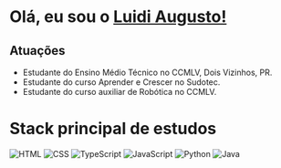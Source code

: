# Olá, eu sou o [Luidi Augusto!](https://www.linkedin.com/in/luidi-augusto-710310359/)

## Atuações

* Estudante do Ensino Médio Técnico no CCMLV, Dois Vizinhos, PR.
* Estudante do curso Aprender e Crescer no Sudotec.
* Estudante do curso auxiliar de Robótica no CCMLV.

# Stack principal de estudos
![HTML](https://img.shields.io/badge/-HTML-333333?style=flat&logo=HTML5)
![CSS](https://img.shields.io/badge/-CSS-333333?style=flat&logo=CSS3&logoColor=1572B6)
![TypeScript](https://img.shields.io/badge/-TypeScript-333333?style=flat&logo=TypeScript&logoColor=3178C6)
![JavaScript](https://img.shields.io/badge/-JavaScript-333333?style=flat&logo=JavaScript&logoColor=F7DF1E)
![Python](https://img.shields.io/badge/-Python-333333?style=flat&logo=Python&logoColor=3776AB)
![Java](https://img.shields.io/badge/-Java-333333?style=flat&logo=java&logoColor=white)



